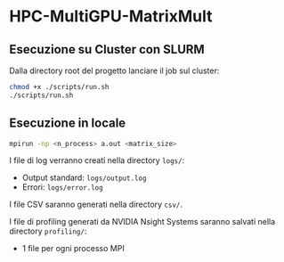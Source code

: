 # HPC-MultiGPU-MatrixMult

## Esecuzione su Cluster con SLURM

Dalla directory root del progetto lanciare il job sul cluster:

```bash
chmod +x ./scripts/run.sh
./scripts/run.sh
```

## Esecuzione in locale

```bash
mpirun -np <n_process> a.out <matrix_size>
```

I file di log verranno creati nella directory `logs/`:
-   Output standard: `logs/output.log`
-   Errori: `logs/error.log`

I file CSV saranno generati nella directory `csv/`.

I file di profiling generati da NVIDIA Nsight Systems saranno salvati nella directory `profiling/`:
-   1 file per ogni processo MPI